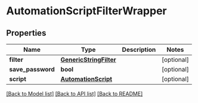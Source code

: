 # AutomationScriptFilterWrapper

## Properties
Name | Type | Description | Notes
------------ | ------------- | ------------- | -------------
**filter** | [**GenericStringFilter**](GenericStringFilter.md) |  | [optional] 
**save_password** | **bool** |  | [optional] 
**script** | [**AutomationScript**](AutomationScript.md) |  | [optional] 

[[Back to Model list]](../README.md#documentation-for-models) [[Back to API list]](../README.md#documentation-for-api-endpoints) [[Back to README]](../README.md)


